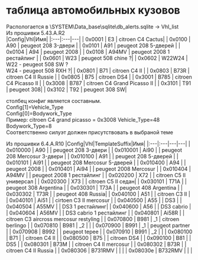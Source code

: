 # таблица автомобильных кузовов
Распологается в \SYSTEM\Data_base\sqlite\db_alerts.sqlite -> Vhl_list  
Из прошивки 5.43.A.R2   
|Config|Vhl|Имя|
|:---|:---|---|
| 0x0001 | E3 | citroen C4 Cactus|
| 0x0100 | A90 | peugeot 208 3-двери |
| 0x0101 | A91 | peugeot 208 5-дверей |
| 0x0104 | A94 | peugeot 2008 |
| 0x0108 | A94MV | peugeot 2008 1 рестайлинг |
| 0x0601 | W23 | peugeot 508 chine ?|
| 0x0602 | W22W24 | W22 - peugeot 508 SW ?<br>W24 - peugeot 508 RXH ?|
| 0x0801 | B71 | citroen C4 II |
| 0x0803 | B73R | citroen C4 II Russie |
| 0x0805 | B75 | citroen DS4 |
| 0x3001 | B785 | citroen C4 Picasso II |
| 0x3008 | B787 | citroen C4 Grand Picasso II |
| 0x3101 | T91 | peugeot 308|
| 0x3102 | T92 | peugeot 308 SW|

столбец конфиг является составным.<br>
Config[1]=Vehicle_Type<br>
Config[0]=Bodywork_Type<br>
Пример: citroen C4 grand picasso = 0x3008 Vehicle_Type=48 Bodywork_Type=8<br>
Соответственно силуэт должен присутствовать в выбраной теме<br>

Из прошивки 6.4.A.R10
|Config|Vhl|TemplateSuffix|Имя|
|:---|:---|---|---|
| 0x010000	| A90	| | peugeot 208 3-двери |
| 0x010001	| Ai90	| | peugeot 208 Mercosur 3-двери |
| 0x010100	| A91	| | peugeot 208 5-дверей |
| 0x010101	| Ai91	| | peugeot 208 Mercosur 5-дверей |
| 0x010400	| A94	| | peugeot 2008 |
| 0x010401	| Ai94	| | peugeot 2008 Mercosur |
| 0x010404	| A94MV	| | peugeot 2008 1 рестайлинг |
| 0x020200	| X72	| | citroen C5 II универсал |
| 0x020300	| X73	| | citroen C5 II седан|
| 0x030101	| T71A	| | peugeot 308 Argentina |
| 0x030301	| T73A	| | peugeot 408 Argentina |
| 0x030302	| T73R	| | peugeot 408 Russia|
| 0x040100	| A51	| | citroen C3 II |
| 0x040101	| Ai51	| | cirtoen C3 II mercosur |
| 0x040500	| A55	| | DS3 |
| 0x040504	| A55MV	| | DS3 1 рестайлинг|
| 0x040600	| A56	| | DS3 cabrio |
| 0x040604	| A56MV	| | DS3 cabrio 1 рестайлинг |
| 0x040801	| Ai58R	| | citroen C3 aircross mercosur restyling |
| 0x070800	| B981	| _1 | citroen berlingo |
| 0x070810	| B981	| _2 |  |
| 0x070900	| B991	| _1 | peugeot partner |
| 0x070908	| B992	| | peugeot tepee |
| 0x070910	| B991	| _2 |  |
| 0x080100	| B71	| | citroen C4 II |
| 0x080500	| B75	| | citroen DS4 |
| 0x090100	| B81	| | DS5 |
| 0x080301	| B73M	| | citroen C4 II mercosur |
| 0x080302	| B73R	| | citroen C4 II Russia |
| 0x080306	| B731RMV	| |  |
| 0x08030e	| B732RMV	| |  |







